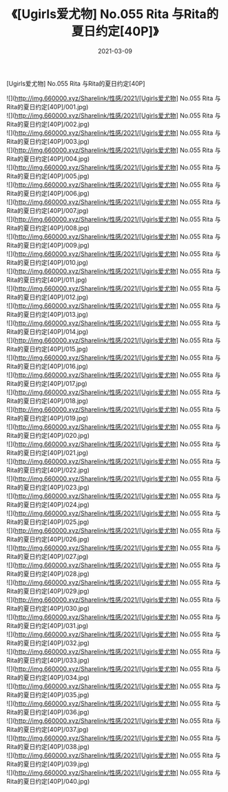 ﻿---
layout: post
title:  《[Ugirls爱尤物] No.055 Rita 与Rita的夏日约定[40P]》
date:   2021-03-09
img: http://img.660000.xyz/Sharelink/性感/2021/[Ugirls爱尤物] No.055 Rita 与Rita的夏日约定[40P]/000.jpg
categories: [美女, 清纯, 唯美]
---

[Ugirls爱尤物] No.055 Rita 与Rita的夏日约定[40P]

  ![](http://img.660000.xyz/Sharelink/性感/2021/[Ugirls爱尤物] No.055 Rita 与Rita的夏日约定[40P]/001.jpg) <br> ![](http://img.660000.xyz/Sharelink/性感/2021/[Ugirls爱尤物] No.055 Rita 与Rita的夏日约定[40P]/002.jpg) <br> ![](http://img.660000.xyz/Sharelink/性感/2021/[Ugirls爱尤物] No.055 Rita 与Rita的夏日约定[40P]/003.jpg) <br> ![](http://img.660000.xyz/Sharelink/性感/2021/[Ugirls爱尤物] No.055 Rita 与Rita的夏日约定[40P]/004.jpg) <br> ![](http://img.660000.xyz/Sharelink/性感/2021/[Ugirls爱尤物] No.055 Rita 与Rita的夏日约定[40P]/005.jpg) <br> ![](http://img.660000.xyz/Sharelink/性感/2021/[Ugirls爱尤物] No.055 Rita 与Rita的夏日约定[40P]/006.jpg) <br> ![](http://img.660000.xyz/Sharelink/性感/2021/[Ugirls爱尤物] No.055 Rita 与Rita的夏日约定[40P]/007.jpg) <br> ![](http://img.660000.xyz/Sharelink/性感/2021/[Ugirls爱尤物] No.055 Rita 与Rita的夏日约定[40P]/008.jpg) <br> ![](http://img.660000.xyz/Sharelink/性感/2021/[Ugirls爱尤物] No.055 Rita 与Rita的夏日约定[40P]/009.jpg) <br> ![](http://img.660000.xyz/Sharelink/性感/2021/[Ugirls爱尤物] No.055 Rita 与Rita的夏日约定[40P]/010.jpg) <br> ![](http://img.660000.xyz/Sharelink/性感/2021/[Ugirls爱尤物] No.055 Rita 与Rita的夏日约定[40P]/011.jpg) <br> ![](http://img.660000.xyz/Sharelink/性感/2021/[Ugirls爱尤物] No.055 Rita 与Rita的夏日约定[40P]/012.jpg) <br> ![](http://img.660000.xyz/Sharelink/性感/2021/[Ugirls爱尤物] No.055 Rita 与Rita的夏日约定[40P]/013.jpg) <br> ![](http://img.660000.xyz/Sharelink/性感/2021/[Ugirls爱尤物] No.055 Rita 与Rita的夏日约定[40P]/014.jpg) <br> ![](http://img.660000.xyz/Sharelink/性感/2021/[Ugirls爱尤物] No.055 Rita 与Rita的夏日约定[40P]/015.jpg) <br> ![](http://img.660000.xyz/Sharelink/性感/2021/[Ugirls爱尤物] No.055 Rita 与Rita的夏日约定[40P]/016.jpg) <br> ![](http://img.660000.xyz/Sharelink/性感/2021/[Ugirls爱尤物] No.055 Rita 与Rita的夏日约定[40P]/017.jpg) <br> ![](http://img.660000.xyz/Sharelink/性感/2021/[Ugirls爱尤物] No.055 Rita 与Rita的夏日约定[40P]/018.jpg) <br> ![](http://img.660000.xyz/Sharelink/性感/2021/[Ugirls爱尤物] No.055 Rita 与Rita的夏日约定[40P]/019.jpg) <br> ![](http://img.660000.xyz/Sharelink/性感/2021/[Ugirls爱尤物] No.055 Rita 与Rita的夏日约定[40P]/020.jpg) <br> ![](http://img.660000.xyz/Sharelink/性感/2021/[Ugirls爱尤物] No.055 Rita 与Rita的夏日约定[40P]/021.jpg) <br> ![](http://img.660000.xyz/Sharelink/性感/2021/[Ugirls爱尤物] No.055 Rita 与Rita的夏日约定[40P]/022.jpg) <br> ![](http://img.660000.xyz/Sharelink/性感/2021/[Ugirls爱尤物] No.055 Rita 与Rita的夏日约定[40P]/023.jpg) <br> ![](http://img.660000.xyz/Sharelink/性感/2021/[Ugirls爱尤物] No.055 Rita 与Rita的夏日约定[40P]/024.jpg) <br> ![](http://img.660000.xyz/Sharelink/性感/2021/[Ugirls爱尤物] No.055 Rita 与Rita的夏日约定[40P]/025.jpg) <br> ![](http://img.660000.xyz/Sharelink/性感/2021/[Ugirls爱尤物] No.055 Rita 与Rita的夏日约定[40P]/026.jpg) <br> ![](http://img.660000.xyz/Sharelink/性感/2021/[Ugirls爱尤物] No.055 Rita 与Rita的夏日约定[40P]/027.jpg) <br> ![](http://img.660000.xyz/Sharelink/性感/2021/[Ugirls爱尤物] No.055 Rita 与Rita的夏日约定[40P]/028.jpg) <br> ![](http://img.660000.xyz/Sharelink/性感/2021/[Ugirls爱尤物] No.055 Rita 与Rita的夏日约定[40P]/029.jpg) <br> ![](http://img.660000.xyz/Sharelink/性感/2021/[Ugirls爱尤物] No.055 Rita 与Rita的夏日约定[40P]/030.jpg) <br> ![](http://img.660000.xyz/Sharelink/性感/2021/[Ugirls爱尤物] No.055 Rita 与Rita的夏日约定[40P]/031.jpg) <br> ![](http://img.660000.xyz/Sharelink/性感/2021/[Ugirls爱尤物] No.055 Rita 与Rita的夏日约定[40P]/032.jpg) <br> ![](http://img.660000.xyz/Sharelink/性感/2021/[Ugirls爱尤物] No.055 Rita 与Rita的夏日约定[40P]/033.jpg) <br> ![](http://img.660000.xyz/Sharelink/性感/2021/[Ugirls爱尤物] No.055 Rita 与Rita的夏日约定[40P]/034.jpg) <br> ![](http://img.660000.xyz/Sharelink/性感/2021/[Ugirls爱尤物] No.055 Rita 与Rita的夏日约定[40P]/035.jpg) <br> ![](http://img.660000.xyz/Sharelink/性感/2021/[Ugirls爱尤物] No.055 Rita 与Rita的夏日约定[40P]/036.jpg) <br> ![](http://img.660000.xyz/Sharelink/性感/2021/[Ugirls爱尤物] No.055 Rita 与Rita的夏日约定[40P]/037.jpg) <br> ![](http://img.660000.xyz/Sharelink/性感/2021/[Ugirls爱尤物] No.055 Rita 与Rita的夏日约定[40P]/038.jpg) <br> ![](http://img.660000.xyz/Sharelink/性感/2021/[Ugirls爱尤物] No.055 Rita 与Rita的夏日约定[40P]/039.jpg) <br> ![](http://img.660000.xyz/Sharelink/性感/2021/[Ugirls爱尤物] No.055 Rita 与Rita的夏日约定[40P]/040.jpg) <br>